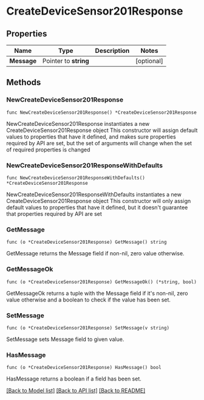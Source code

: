 # CreateDeviceSensor201Response

## Properties

Name | Type | Description | Notes
------------ | ------------- | ------------- | -------------
**Message** | Pointer to **string** |  | [optional] 

## Methods

### NewCreateDeviceSensor201Response

`func NewCreateDeviceSensor201Response() *CreateDeviceSensor201Response`

NewCreateDeviceSensor201Response instantiates a new CreateDeviceSensor201Response object
This constructor will assign default values to properties that have it defined,
and makes sure properties required by API are set, but the set of arguments
will change when the set of required properties is changed

### NewCreateDeviceSensor201ResponseWithDefaults

`func NewCreateDeviceSensor201ResponseWithDefaults() *CreateDeviceSensor201Response`

NewCreateDeviceSensor201ResponseWithDefaults instantiates a new CreateDeviceSensor201Response object
This constructor will only assign default values to properties that have it defined,
but it doesn't guarantee that properties required by API are set

### GetMessage

`func (o *CreateDeviceSensor201Response) GetMessage() string`

GetMessage returns the Message field if non-nil, zero value otherwise.

### GetMessageOk

`func (o *CreateDeviceSensor201Response) GetMessageOk() (*string, bool)`

GetMessageOk returns a tuple with the Message field if it's non-nil, zero value otherwise
and a boolean to check if the value has been set.

### SetMessage

`func (o *CreateDeviceSensor201Response) SetMessage(v string)`

SetMessage sets Message field to given value.

### HasMessage

`func (o *CreateDeviceSensor201Response) HasMessage() bool`

HasMessage returns a boolean if a field has been set.


[[Back to Model list]](../README.md#documentation-for-models) [[Back to API list]](../README.md#documentation-for-api-endpoints) [[Back to README]](../README.md)


